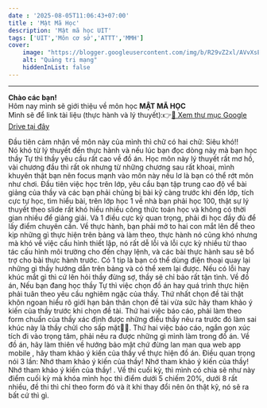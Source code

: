 ```yaml
---
date : '2025-08-05T11:06:43+07:00'
title : 'Mật Mã Học'
description: 'Mật mã học UIT'
tags: ['UIT','Môn cơ sở','ATTT','MMH']
cover: 
    image: "https://blogger.googleusercontent.com/img/b/R29vZ2xl/AVvXsEhibnolPBEaCRMHUkMgMdPqNpQD6MZf55iuLdTUPbB1FxZpZBLtVNU8-PCRK_GN28W-OvvpnpVyb-Yd83tQ7D7orge6YclhyphenhypheneNx8Z9d8XHY4dmwOGfKuexTduhtZ6EEipoetWmuOrZovAM/s320/Cryptography.jpg"
    alt: "Quảng trị mạng"
    hiddenInList: false
---
```

---
**Chào các bạn!**  
Hôm nay mình sẽ giới thiệu về môn học **MẬT MÃ HỌC**  
Mình sẽ để link tài liệu (thực hành và lý thuyết):👉[📁 Xem thư mục Google Drive tại đây](https://drive.google.com/drive/folders/1uyRGzI8b2bCdQ3ZWUqjF-WcXTces-o5P?usp=sharing) 

Đầu tiên cảm nhận về môn này của mình thì chữ có hai chữ: Siêu khó!!  
Nó khó từ lý thuyết đến thực hành và nếu lúc bạn đọc dòng này mà bạn học thầy Tự thì thầy yêu cầu rất cao về đồ án. Học môn này lý thuyết rất mơ hồ, vài chương đầu thì rất ok nhưng từ những chương sau rất khoai, mình khuyên thật bạn nên focus mạnh vào môn này nếu lơ là bạn có thể rớt môn như chơi.
Đầu tiên việc học trên lớp, yêu cầu bạn tập trung cao độ về bài giảng của thầy và các bạn phải chủng bị bài kỹ càng trước khi đến lớp, tích cực tự học, tìm hiểu bài, trên lớp học 1 về nhà bạn phải học 100, thật sự lý thuyết theo slide rất khó hiểu nhiều công thức toán học và không có thời gian nhiều để giảng giải. Và 1 điều cực kỳ quan trọng, phải đi học đầy đủ để lấy điểm chuyên cần.
Về thực hành, bạn phải mở to hai con mắt lên để theo kịp những gì thực hiện trên bảng và làm theo, thực hành nó cũng khó nhưng mà khó về việc cấu hình thiết lập, nó rất dễ lỗi và lỗi cực kỳ nhiều từ thao tác cấu hình môi trường cho đến chạy lệnh, và các bài thực hành sau sẽ bổ trợ cho bài thực hành trước. Có 1 tip là bạn có thể dùng điện thoại quay lại những gì thầy hướng dẫn trên bảng và có thể xem lại được. Nếu có lỗi hay khúc mắt gì thì cứ lên hỏi thầy đừng sợ, thầy sẽ chỉ bảo rất tận tình.
Về đồ án, Nếu bạn đang học thầy Tự thì việc chọn đồ án hay quá trình thực hiện phải tuân theo yêu cầu nghiêm ngặc của thầy. Thứ nhất chọn đề tài thật khôn ngoan hiểu rõ giới hạn bản thân chọn đề tài vừa sức hãy tham khảo ý kiến của thầy trước khi chọn đề tài. Thứ hai việc báo cáo, phải làm theo form chuẩn của thầy xác định được những điều thầy nêu ra trước đó làm sai khúc này là thầy chửi cho sấp mặt🤣🤣. Thứ hai việc báo cáo, ngắn gọn xúc tích đi vào trọng tâm, phải nêu ra được những gì mình làm trong đồ án. Về đồ án, hãy làm thiên về hướng bảo mật chứ đừng lan man qua web app mobile , hãy tham khảo ý kiến của thầy về thực hiện đồ án. Điều quan trọng nói 3 lần: Nhớ tham khảo ý kiến của thầy! Nhớ tham khảo ý kiến của thầy! Nhớ tham khảo ý kiến của thầy!   .
Về thi cuối kỳ, thì mình có chia sẽ như này điểm cuối kỳ mà khóa mình học thì điểm dưới 5 chiếm 20%, dưới 8 rất nhiều, đề thi thì chỉ theo form đó và ít khi thay đổi nên ôn thật kỹ, nó sẽ ra bất cứ thì gì.

